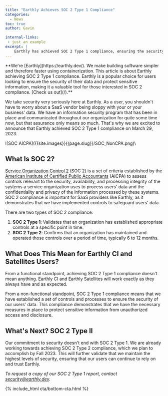 ```yaml
---
title: "Earthly Achieves SOC 2 Type 1 Compliance"
categories:
  - News
toc: true
author: Gavin

internal-links:
 - just an example
excerpt: |
    Earthly has achieved SOC 2 Type 1 compliance, ensuring the security of users' data. Find out what this means for Earthly CI and Satellites users and their data protection in this informative article.
---
```

<!--sgpt-->**We're [Earthly](https://earthly.dev/). We make building software simpler and therefore faster using containerization. This article is about Earthly achieving SOC 2 Type 1 compliance. Earthly is a popular choice for users looking to ensure the security of their data and protect sensitive information, making it a valuable tool for those interested in SOC 2 compliance. [Check us out](/).**

We take security very seriously here at Earthly. As a user, you shouldn't have to worry about a SaaS vendor being sloppy with your or your business' data. We have an information security program that has been in place and communicated throughout our organization for quite some time now, but that assurance only means so much. That's why we are excited to announce that Earthly achieved SOC 2 Type 1 compliance on March 29, 2023.

<div class="flex justify-center">
![SOC AICPA]({{site.images}}{{page.slug}}/SOC_NonCPA.png)\
</div>

## What Is SOC 2?

[Service Organization Control 2](https://www.aicpa-cima.com/topic/audit-assurance/audit-and-assurance-greater-than-soc-2) (SOC 2) is a set of criteria established by the [American Institute of Certified Public Accountants](https://www.aicpa-cima.com/home) (AICPA) to assess controls relevant to the security, availability, and processing integrity of the systems a service organization uses to process users' data and the confidentiality and privacy of the information processed by these systems. SOC 2 compliance is important for SaaS providers like Earthly, as it demonstrates that we have implemented controls to safeguard users' data.

There are two types of SOC 2 compliance:

1. **SOC 2 Type 1**:  Validates that an organization has established appropriate controls at a specific point in time.
2. **SOC 2 Type 2**:  Confirms that an organization has maintained and operated those controls over a period of time, typically 6 to 12 months.

## What Does This Mean for Earthly CI and Satellites Users?

From a functional standpoint, achieving SOC 2 Type 1 compliance doesn't mean anything. Earthly CI and Earthly Satellites will work exactly as they always have and as expected.

From a non-functional standpoint, SOC 2 Type 1 compliance means that we have established a set of controls and processes to ensure the security of our users' data. This compliance demonstrates that we have the necessary measures in place to protect sensitive information from unauthorized access and disclosure.

## What's Next? SOC 2 Type II

Our commitment to security doesn't end with SOC 2 Type 1. We are already working towards achieving SOC 2 Type 2 compliance, which we plan to accomplish by Fall 2023. This will further validate that we maintain the highest levels of security, ensuring that our users can continue to rely on and trust Earthly.

*To request a copy of our SOC 2 Type 1 report, contact security@earthly.dev.*

{% include_html cta/bottom-cta.html %}